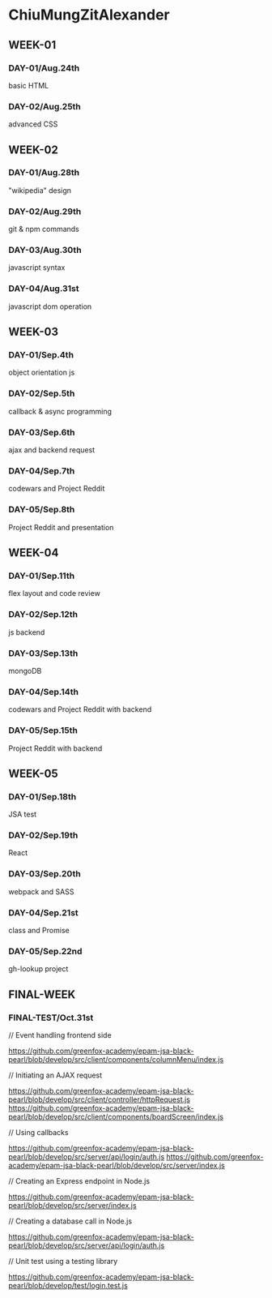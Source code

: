 # ChiuMungZitAlexander

## WEEK-01
### DAY-01/Aug.24th
basic HTML
### DAY-02/Aug.25th
advanced CSS

## WEEK-02
### DAY-01/Aug.28th
"wikipedia" design
### DAY-02/Aug.29th
git & npm commands
### DAY-03/Aug.30th
javascript syntax
### DAY-04/Aug.31st
javascript dom operation

## WEEK-03
### DAY-01/Sep.4th
object orientation js
### DAY-02/Sep.5th
callback & async programming
### DAY-03/Sep.6th
ajax and backend request
### DAY-04/Sep.7th
codewars and Project Reddit
### DAY-05/Sep.8th
Project Reddit and presentation

## WEEK-04
### DAY-01/Sep.11th
flex layout and code review
### DAY-02/Sep.12th
js backend
### DAY-03/Sep.13th
mongoDB
### DAY-04/Sep.14th
codewars and Project Reddit with backend
### DAY-05/Sep.15th
Project Reddit with backend

## WEEK-05
### DAY-01/Sep.18th
JSA test
### DAY-02/Sep.19th
React
### DAY-03/Sep.20th
webpack and SASS
### DAY-04/Sep.21st
class and Promise
### DAY-05/Sep.22nd
gh-lookup project

## FINAL-WEEK
### FINAL-TEST/Oct.31st
//	Event handling frontend side

https://github.com/greenfox-academy/epam-jsa-black-pearl/blob/develop/src/client/components/columnMenu/index.js


//	Initiating an AJAX request

https://github.com/greenfox-academy/epam-jsa-black-pearl/blob/develop/src/client/controller/httpRequest.js
https://github.com/greenfox-academy/epam-jsa-black-pearl/blob/develop/src/client/components/boardScreen/index.js


//	Using callbacks

https://github.com/greenfox-academy/epam-jsa-black-pearl/blob/develop/src/server/api/login/auth.js
https://github.com/greenfox-academy/epam-jsa-black-pearl/blob/develop/src/server/index.js


//	Creating an Express endpoint in Node.js

https://github.com/greenfox-academy/epam-jsa-black-pearl/blob/develop/src/server/index.js


//	Creating a database call in Node.js

https://github.com/greenfox-academy/epam-jsa-black-pearl/blob/develop/src/server/api/login/auth.js



//	Unit test using a testing library

https://github.com/greenfox-academy/epam-jsa-black-pearl/blob/develop/test/login.test.js

